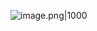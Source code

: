 

![image.png|1000](https://imagehosting4picgo.oss-cn-beijing.aliyuncs.com/imagehosting/fix-dir%2Fpicgo%2Fpicgo-clipboard-images%2F2024%2F11%2F12%2F10-52-27-5e4371b808a720b25fa9b0d87241ea90-202411121052733-b9e981.png)
